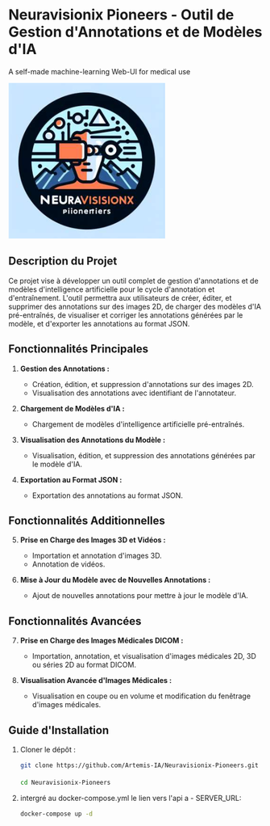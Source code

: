 # Neuravisionix Pioneers - Outil de Gestion d'Annotations et de Modèles d'IA
A self-made machine-learning Web-UI for medical use

![Neuravisionix Logo](https://github.com/Artemis-IA/Neuravisionix-Pioneers/raw/main/Neuravisionix_logo.png)

## Description du Projet

Ce projet vise à développer un outil complet de gestion d'annotations et de modèles d'intelligence artificielle pour le cycle d'annotation et d'entraînement. L'outil permettra aux utilisateurs de créer, éditer, et supprimer des annotations sur des images 2D, de charger des modèles d'IA pré-entraînés, de visualiser et corriger les annotations générées par le modèle, et d'exporter les annotations au format JSON.

## Fonctionnalités Principales

1. **Gestion des Annotations :**
   - Création, édition, et suppression d'annotations sur des images 2D.
   - Visualisation des annotations avec identifiant de l'annotateur.

2. **Chargement de Modèles d'IA :**
   - Chargement de modèles d'intelligence artificielle pré-entraînés.

3. **Visualisation des Annotations du Modèle :**
   - Visualisation, édition, et suppression des annotations générées par le modèle d'IA.

4. **Exportation au Format JSON :**
   - Exportation des annotations au format JSON.

## Fonctionnalités Additionnelles

5. **Prise en Charge des Images 3D et Vidéos :**
   - Importation et annotation d'images 3D.
   - Annotation de vidéos.

6. **Mise à Jour du Modèle avec de Nouvelles Annotations :**
   - Ajout de nouvelles annotations pour mettre à jour le modèle d'IA.

## Fonctionnalités Avancées

7. **Prise en Charge des Images Médicales DICOM :**
   - Importation, annotation, et visualisation d'images médicales 2D, 3D ou séries 2D au format DICOM.

8. **Visualisation Avancée d'Images Médicales :**
   - Visualisation en coupe ou en volume et modification du fenêtrage d'images médicales.

## Guide d'Installation

1. Cloner le dépôt :
   ```bash
   git clone https://github.com/Artemis-IA/Neuravisionix-Pioneers.git

   cd Neuravisionix-Pioneers
   ```
2. intergré au docker-compose.yml le lien vers l'api a - SERVER_URL:
   ```bash
   docker-compose up -d 
   ```
